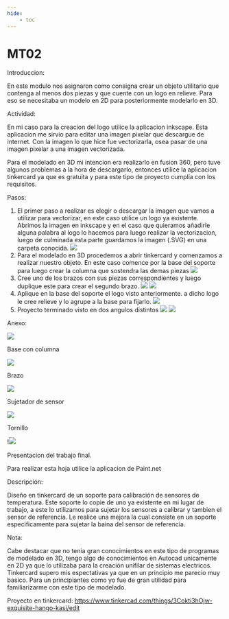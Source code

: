 ```yaml
---
hide:
    - toc
---
```


# MT02
Introduccion:

En este modulo nos asignaron como consigna crear un objeto utilitario que contenga al menos dos piezas y que cuente con un logo en relieve. Para eso se necesitaba un modelo en 2D para posteriormente modelarlo en 3D.

Actividad:

En mi caso para la creacion del logo utilice la aplicacion inkscape. Esta aplicacion me sirvio para editar una imagen pixelar que descargue de internet. Con la imagen lo que hice fue vectorizarla, osea pasar de una imagen pixelar a una imagen vectorizada.

Para el modelado en 3D mi intencion era realizarlo en fusion 360, pero tuve algunos problemas a la hora de descargarlo, entonces utilice la aplicacion tinkercard ya que es gratuita y para este tipo de proyecto cumplia con los requisitos.

Pasos:

1) El primer paso a realizar es elegir o descargar la imagen que vamos a utilizar para vectorizar, en este caso utilice un logo ya existente. Abrimos la imagen en inkscape y en el caso que quieramos añadirle alguna palabra al logo lo hacemos para luego realizar la vectorizacion, luego de culminada esta parte guardamos la imagen (.SVG) en una carpeta conocida.
![](../images/MT02/vectorizacionpuntos.PNG)
2) Para el modelado en 3D procedemos a abrir tinkercard y comenzamos a realizar nuestro objeto. En este caso comence por la base del soporte para luego crear la columna que sostendra las demas piezas
![](../images/MT02/creaciondesoporte.PNG)
3) Cree uno de los brazos con sus piezas correspondientes y luego duplique este para crear el segundo brazo.
![](../images/MT02/realizandovacio.PNG)
![](../images/MT02/sinlogo.PNG)
4) Aplique en la base del soporte el logo visto anteriormente. a dicho logo le cree relieve y lo agrupe a la base para fijarlo.
![](../images/MT02/conlogo.PNG)
5) Proyecto terminado visto en dos angulos distintos
![](../images/MT02/proyectoterminadocaptura.PNG)
![](../images/MT02/proyectoterminado.PNG)

Anexo:

![](../images/MT02/base.PNG)

Base con columna

![](../images/MT02/brazo.PNG)

Brazo

![](../images/MT02/pasebaina.PNG)

Sujetador de sensor

![](../images/MT02/tonillo.PNG)

Tornillo

!![](../images/MT02/entregadesoporte.png)

Presentacion del trabajo final.
 
Para realizar esta hoja utilice la aplicacion de Paint.net 

Descripción:

Diseño en tinkercard de un soporte para calibración de sensores de temperatura.
Este soporte lo copie de uno ya existente en mi lugar de trabajo, a este lo utilizamos para sujetar los sensores a calibrar y tambien el sensor de referencia. Le realice una mejora la cual consiste en un soporte especificamente para sujetar la baina del sensor de referencia.  

Nota: 

Cabe destacar que no tenia gran conocimientos en este tipo de programas de modelado en 3D, tengo algo de conocimientos en Autocad unicamente en 2D ya que lo utilizaba para la creación unifilar de sistemas electricos.
Tinkercard supero mis espectativas ya que en un principio me parecio muy basico. Para un principiantes como yo fue de gran utilidad para familiarizarme con este tipo de modelado.

Proyecto en tinkercard: https://www.tinkercad.com/things/3Cokti3hOjw-exquisite-hango-kasi/edit
 